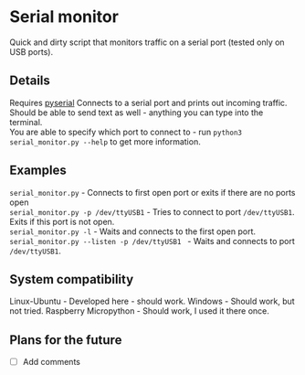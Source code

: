 # Serial monitor
Quick and dirty script that monitors traffic on a serial port (tested only on USB ports).

## Details
Requires [pyserial](https://github.com/pyserial/pyserial)
Connects to a serial port and prints out incoming traffic. Should be able to send text as well - anything you can type into the terminal.<br/>
You are able to specify which port to connect to - run `python3 serial_monitor.py --help` to get more information.

## Examples
`serial_monitor.py` - Connects to first open port or exits if there are no ports open<br/>
`serial_monitor.py -p /dev/ttyUSB1` - Tries to connect to port `/dev/ttyUSB1`. Exits if this port is not open.<br/>
`serial_monitor.py -l` - Waits and connects to the first open port.<br/>
`serial_monitor.py --listen -p /dev/ttyUSB1 ` - Waits and connects to port `/dev/ttyUSB1`.<br/>

## System compatibility
Linux-Ubuntu - Developed here - should work.
Windows - Should work, but not tried.
Raspberry Micropython - Should work, I used it there once.

## Plans for the future
- [ ] Add comments
